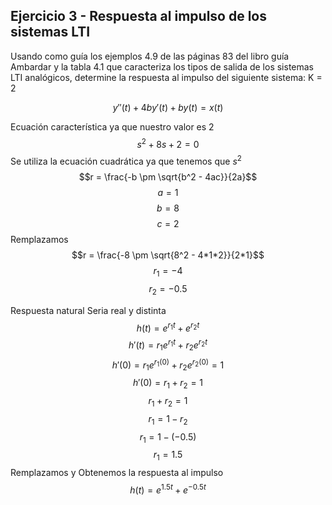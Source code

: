 
## Ejercicio 3 - Respuesta al impulso de los sistemas LTI
Usando como guía los ejemplos 4.9 de las páginas 83 del libro guía Ambardar y la tabla 4.1 que caracteriza los tipos de salida de los sistemas LTI analógicos, determine la respuesta al impulso del siguiente sistema:
K = 2

$$y''(t) + 4by'(t) + by(t) = x(t)$$

Ecuación característica ya que nuestro valor es 2
$$s^2 + 8s + 2 = 0$$
Se utiliza la ecuación cuadrática ya que tenemos que $s^2$
$$r = \frac{-b \pm \sqrt{b^2 - 4ac}}{2a}$$
$$a = 1$$
$$b = 8$$
$$c = 2$$
Remplazamos
$$r = \frac{-8 \pm \sqrt{8^2 - 4*1*2}}{2*1}$$
$$r_1 = -4$$
$$r_2 = -0.5$$

Respuesta natural
Seria real y distinta
$$h(t) = e^{r_1t} + e^{r_2t}$$
$$h'(t) = r_1e^{r_1t} + r_2e^{r_2t}$$
$$h'(0) = r_1e^{r_1(0)} + r_2e^{r_2(0)} = 1$$
$$h'(0) = r_1 + r_2 = 1$$
$$r_1 + r_2 = 1$$
$$r_1 = 1 - r_2$$
$$r_1 = 1 - (-0.5)$$
$$r_1 = 1.5$$
Remplazamos y Obtenemos la respuesta al impulso
$$h(t) = e^{1.5t} + e^{-0.5t}$$

